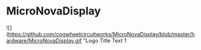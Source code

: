 # MicroNovaDisplay

![](https://github.com/cogwheelcircuitworks/MicroNovaDisplay/blob/master/hardware/MicroNovaDisplay.gif "Logo Title Text 1
